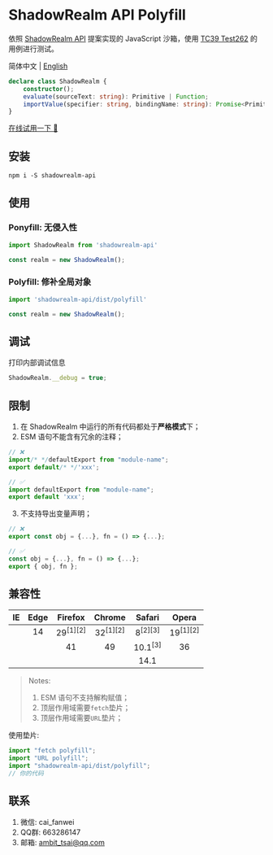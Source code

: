 # ShadowRealm API Polyfill
依照 <a href="https://tc39.es/proposal-shadowrealm" target="_blank">ShadowRealm API</a> 提案实现的 JavaScript 沙箱，使用 <a href="https://github.com/tc39/test262/tree/main/test/built-ins/ShadowRealm" target="_blank">TC39 Test262</a> 的用例进行测试。

简体中文 | [English](https://github.com/ambit-tsai/shadowrealm-api)
```ts
declare class ShadowRealm {
    constructor();
    evaluate(sourceText: string): Primitive | Function;
    importValue(specifier: string, bindingName: string): Promise<Primitive | Function>;
}
```
<a href="https://ambit-tsai.github.io/shadowrealm-api/" target="_blank">在线试用一下 🎉</a>


## 安装
```
npm i -S shadowrealm-api
```


## 使用
### Po**n**yfill: 无侵入性
```javascript
import ShadowRealm from 'shadowrealm-api'

const realm = new ShadowRealm();
```

### Po**l**yfill: 修补全局对象
```javascript
import 'shadowrealm-api/dist/polyfill'

const realm = new ShadowRealm();
```


## 调试
打印内部调试信息
```js
ShadowRealm.__debug = true;
```


## 限制
1. 在 ShadowRealm 中运行的所有代码都处于**严格模式**下；
2. ESM 语句不能含有冗余的注释；
```js
// ❌
import/* */defaultExport from "module-name";
export default/* */'xxx';

// ✅
import defaultExport from "module-name";
export default 'xxx';
```
3. 不支持导出变量声明；
```js
// ❌
export const obj = {...}, fn = () => {...};

// ✅
const obj = {...}, fn = () => {...};
export { obj, fn };
```


## 兼容性
|IE|Edge|Firefox|Chrome|Safari|Opera|
|:-:|:-:|:-:|:-:|:-:|:-:|
||14|29<sup>[1][2]</sup>|32<sup>[1][2]</sup>|8<sup>[2][3]</sup>|19<sup>[1][2]</sup>|
|||41|49|10.1<sup>[3]</sup>|36|
|||||14.1||

> Notes:
> 1. ESM 语句不支持解构赋值；
> 1. 顶层作用域需要`fetch`垫片；
> 1. 顶层作用域需要`URL`垫片；

使用垫片:
```js
import "fetch polyfill";
import "URL polyfill";
import "shadowrealm-api/dist/polyfill";
// 你的代码
```


## 联系
1. 微信: cai_fanwei
1. QQ群: 663286147
1. 邮箱: ambit_tsai@qq.com
